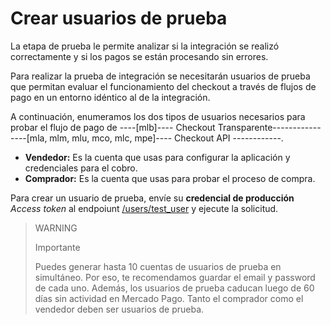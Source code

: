 # Crear usuarios de prueba

La etapa de prueba le permite analizar si la integración se realizó correctamente y si los pagos se están procesando sin errores.

Para realizar la prueba de integración se necesitarán usuarios de prueba que permitan evaluar el funcionamiento del checkout a través de flujos de pago en un entorno idéntico al de la integración.

A continuación, enumeramos los dos tipos de usuarios necesarios para probar el flujo de pago de ----[mlb]---- Checkout Transparente------------ ----[mla, mlm, mlu, mco, mlc, mpe]---- Checkout API ------------.

* **Vendedor:** Es la cuenta que usas para configurar la aplicación y credenciales para el cobro.
* **Comprador:** Es la cuenta que usas para probar el proceso de compra.

Para crear un usuario de prueba, envíe su **credencial de producción** _Access token_ al endpoiunt [/users/test_user](/developers/es/reference/test_user/_users_test_user/post) y ejecute la solicitud.

> WARNING
>
> Importante
>
> Puedes generar hasta 10 cuentas de usuarios de prueba en simultáneo. Por eso, te recomendamos guardar el email y password de cada uno. Además, los usuarios de prueba caducan luego de 60 días sin actividad en Mercado Pago. Tanto el comprador como el vendedor deben ser usuarios de prueba.